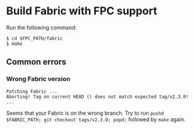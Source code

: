 <!---
Licensed under Creative Commons Attribution 4.0 International License
https://creativecommons.org/licenses/by/4.0/
--->

# Build Fabric with FPC support

Run the following command:

    $ cd $FPC_PATH/fabric
    $ make

## Common errors

### Wrong Fabric version
```
Patching Fabric ...
Aborting! Tag on current HEAD () does not match expected tag/v2.3.0!
...
```

Seems that your Fabric is on the wrong branch.
Try to run `pushd $FABRIC_PATH; git checkout tags/v2.3.0; popd;` followed by `make` again.
